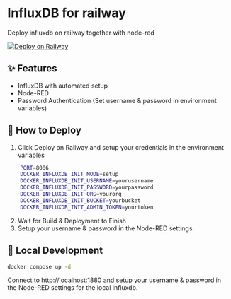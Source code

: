 # InfluxDB for railway

Deploy influxdb on railway together with node-red

[![Deploy on Railway](https://railway.app/button.svg)](https://railway.app/template/Voi0Ra?referralCode=2_sIT9)

## ✨ Features

* InfluxDB with automated setup
* Node-RED
* Password Authentication (Set username & password in environment variables)

## 🐍 How to Deploy

1. Click Deploy on Railway and setup your credentials in the environment variables

```bash
    PORT=8086
    DOCKER_INFLUXDB_INIT_MODE=setup
    DOCKER_INFLUXDB_INIT_USERNAME=yourusername
    DOCKER_INFLUXDB_INIT_PASSWORD=yourpassword
    DOCKER_INFLUXDB_INIT_ORG=yourorg
    DOCKER_INFLUXDB_INIT_BUCKET=yourbucket
    DOCKER_INFLUXDB_INIT_ADMIN_TOKEN=yourtoken
```

2. Wait for Build & Deployment to Finish
3. Setup your username & password in the Node-RED settings

## 🐳  Local Development

```bash
docker compose up -d
```

Connect to http://localhost:1880 and setup your username & password in the Node-RED settings for the local influxdb.
